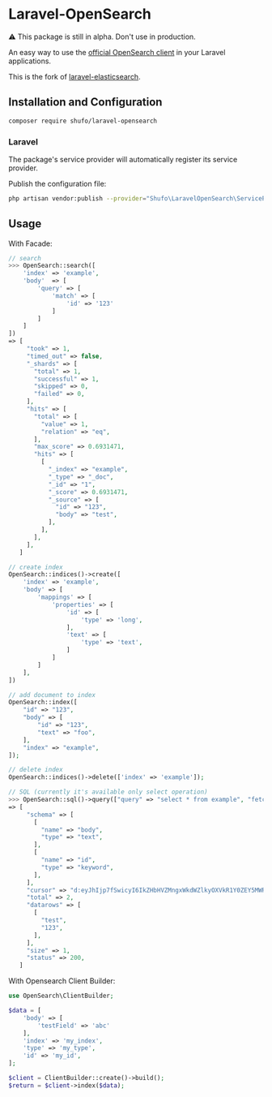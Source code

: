 # Laravel-OpenSearch

:warning: This package is still in alpha. Don't use in production.

An easy way to use the [official OpenSearch client](https://github.com/elastic/opensearch-php) in your Laravel applications.

This is the fork of [laravel-elasticsearch](https://github.com/cviebrock/laravel-elasticsearch).

## Installation and Configuration

```sh
composer require shufo/laravel-opensearch
```

### Laravel

The package's service provider will automatically register its service provider.

Publish the configuration file:

```sh
php artisan vendor:publish --provider="Shufo\LaravelOpenSearch\ServiceProvider"
```

## Usage

With Facade:

```php
// search
>>> OpenSearch::search([
    'index' => 'example',
    'body'  => [
        'query' => [
            'match' => [
                'id' => '123'
            ]
        ]
    ]
])
=> [
     "took" => 1,
     "timed_out" => false,
     "_shards" => [
       "total" => 1,
       "successful" => 1,
       "skipped" => 0,
       "failed" => 0,
     ],
     "hits" => [
       "total" => [
         "value" => 1,
         "relation" => "eq",
       ],
       "max_score" => 0.6931471,
       "hits" => [
         [
           "_index" => "example",
           "_type" => "_doc",
           "_id" => "1",
           "_score" => 0.6931471,
           "_source" => [
             "id" => "123",
             "body" => "test",
           ],
         ],
       ],
     ],
   ]

// create index
OpenSearch::indices()->create([
    'index' => 'example',
    'body' => [
        'mappings' => [
            'properties' => [
                'id' => [
                    'type' => 'long',
                ],
                'text' => [
                    'type' => 'text',
                ]
            ]
        ]
    ],
])

// add document to index
OpenSearch::index([
    "id" => "123",
    "body" => [
        "id" => "123",
        "text" => "foo",
    ],
    "index" => "example",
]);

// delete index
OpenSearch::indices()->delete(['index' => 'example']);

// SQL (currently it's available only select operation)
>>> OpenSearch::sql()->query(["query" => "select * from example", "fetch_size" => 1])
=> [
     "schema" => [
       [
         "name" => "body",
         "type" => "text",
       ],
       [
         "name" => "id",
         "type" => "keyword",
       ],
     ],
     "cursor" => "d:eyJhIjp7fSwicyI6IkZHbHVZMngxWkdWZlkyOXVkR1Y0ZEY5MWRXbGtEWEYxWlhKNVFXNWtSbVYwWTJnQkZrTmZVamR0VEc1ZlUwSmxOM2h4U2w5bFRWQjRaMUVBQUFBQUFBQUFxaFpqUjFGckxVRm9YMUl6Vnpkc2NXaHlabkk1VFZGbiIsImMiOlt7Im5hbWUiOiJib2R5IiwidHlwZSI6InRleHQifSx7Im5hbWUiOiJpZCIsInR5cGUiOiJrZXl3b3JkIn1dLCJmIjoxLCJpIjoiZXhhbXBsZSIsImwiOjF9",
     "total" => 2,
     "datarows" => [
       [
         "test",
         "123",
       ],
     ],
     "size" => 1,
     "status" => 200,
   ]

```

With Opensearch Client Builder:

```php
use OpenSearch\ClientBuilder;

$data = [
    'body' => [
        'testField' => 'abc'
    ],
    'index' => 'my_index',
    'type' => 'my_type',
    'id' => 'my_id',
];

$client = ClientBuilder::create()->build();
$return = $client->index($data);
```
